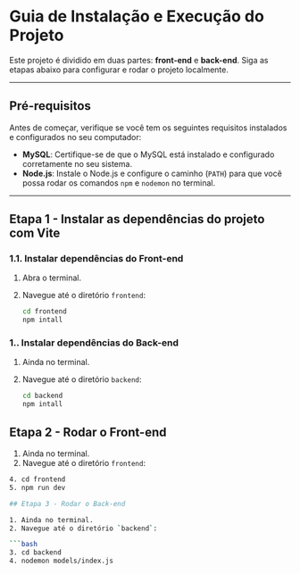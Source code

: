 # Guia de Instalação e Execução do Projeto

Este projeto é dividido em duas partes: **front-end** e **back-end**. Siga as etapas abaixo para configurar e rodar o projeto localmente.

---

## Pré-requisitos

Antes de começar, verifique se você tem os seguintes requisitos instalados e configurados no seu computador:

- **MySQL**: Certifique-se de que o MySQL está instalado e configurado corretamente no seu sistema.
- **Node.js**: Instale o Node.js e configure o caminho (`PATH`) para que você possa rodar os comandos `npm` e `nodemon` no terminal.

---

## Etapa 1 - Instalar as dependências do projeto com Vite

### 1.1. Instalar dependências do Front-end

1. Abra o terminal.
2. Navegue até o diretório `frontend`:

   ```bash
   cd frontend
   npm intall

### 1.. Instalar dependências do Back-end

1. Ainda no terminal.
2. Navegue até o diretório `backend`:

   ```bash
   cd backend
   npm intall

## Etapa 2 - Rodar o Front-end

1. Ainda no terminal.
2. Navegue até o diretório `frontend`:

```bash
4. cd frontend
5. npm run dev

## Etapa 3 - Rodar o Back-end

1. Ainda no terminal.
2. Navegue até o diretório `backend`:

```bash
3. cd backend
4. nodemon models/index.js

   
